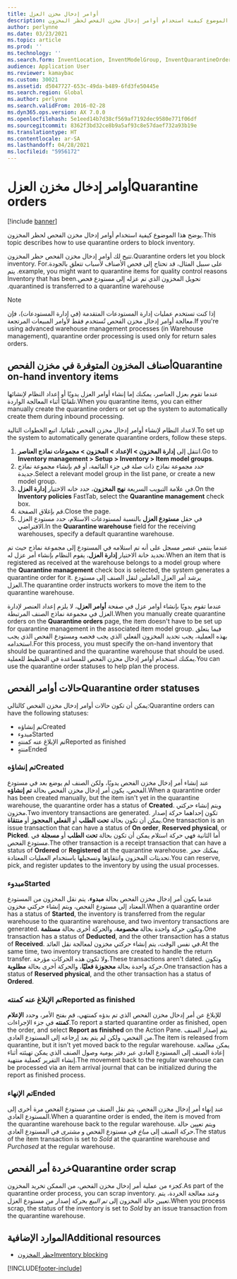 ```yaml
---
title: أوامر إدخال مخزن العزل
description: يوضح هذا الموضوع كيفية استخدام أوامر إدخال مخزن الفحص لحظر المخزون.
author: perlynne
ms.date: 03/23/2021
ms.topic: article
ms.prod: ''
ms.technology: ''
ms.search.form: InventLocation, InventModelGroup, InventQuarantineOrder, InventQuarantineParmEnd, InventQuarantineParmReportFinished, InventQuarantineParmStartUp, InventTrans
audience: Application User
ms.reviewer: kamaybac
ms.custom: 30021
ms.assetid: d5047727-653c-49da-b489-6fd3fe50445e
ms.search.region: Global
ms.author: perlynne
ms.search.validFrom: 2016-02-28
ms.dyn365.ops.version: AX 7.0.0
ms.openlocfilehash: 5e1eed14b7d38cf569af7192dec9580e771f06df
ms.sourcegitcommit: 8362f3bd32ce8b9a5af93c8e57daef732a93b19e
ms.translationtype: HT
ms.contentlocale: ar-SA
ms.lasthandoff: 04/28/2021
ms.locfileid: "5956172"
---
```

# <a name="quarantine-orders"></a><span data-ttu-id="33a99-103">أوامر إدخال مخزن العزل</span><span class="sxs-lookup"><span data-stu-id="33a99-103">Quarantine orders</span></span>

[!include [banner](../includes/banner.md)]

<span data-ttu-id="33a99-104">يوضح هذا الموضوع كيفية استخدام أوامر إدخال مخزن الفحص لحظر المخزون.</span><span class="sxs-lookup"><span data-stu-id="33a99-104">This topic describes how to use quarantine orders to block inventory.</span></span>

<span data-ttu-id="33a99-105">تتيح لك أوامر إدخال مخزن الفحص حظر المخزون.</span><span class="sxs-lookup"><span data-stu-id="33a99-105">Quarantine orders let you block inventory.</span></span> <span data-ttu-id="33a99-106">‏‫على سبيل المثال، قد تحتاج إلى فحص الأصناف لأسباب تتعلق بالجودة.</span><span class="sxs-lookup"><span data-stu-id="33a99-106">For example, you might want to quarantine items for quality control reasons.</span></span> <span data-ttu-id="33a99-107">يتم تحويل المخزون الذي تم عزله إلى مستودع فحص.</span><span class="sxs-lookup"><span data-stu-id="33a99-107">Inventory that has been quarantined is transferred to a quarantine warehouse.</span></span>

> [!NOTE]
> <span data-ttu-id="33a99-108">إذا كنت تستخدم عمليات إدارة المستودعات المتقدمة (في إدارة المستودعات)، فإن معالجة أوامر إدخال مخزن الفحص تُستخدم فقط لأوامر المبيعات المرتجعة.</span><span class="sxs-lookup"><span data-stu-id="33a99-108">If you're using advanced warehouse management processes (in Warehouse management), quarantine order processing is used only for return sales orders.</span></span>

## <a name="quarantine-on-hand-inventory-items"></a><span data-ttu-id="33a99-109">أصناف المخزون المتوفرة في مخزن الفحص</span><span class="sxs-lookup"><span data-stu-id="33a99-109">Quarantine on-hand inventory items</span></span>

<span data-ttu-id="33a99-110">عندما تقوم بعزل العناصر، يمكنك إما إنشاء أوامر العزل يدويًا أو إعداد النظام لإنشائها تلقائيًا أثناء المعالجة الواردة.</span><span class="sxs-lookup"><span data-stu-id="33a99-110">When you quarantine items, you can either manually create the quarantine orders or set up the system to automatically create them during inbound processing.</span></span>

<span data-ttu-id="33a99-111">لاعداد النظام لإنشاء أوامر إدخال مخزن الفحص تلقائيا، اتبع الخطوات التالية.</span><span class="sxs-lookup"><span data-stu-id="33a99-111">To set up the system to automatically generate quarantine orders, follow these steps.</span></span>

1. <span data-ttu-id="33a99-112">انتقل إلى **إدارة المخزون \> الإعداد \> المخزون \> مجموعات نماذج العناصر**.</span><span class="sxs-lookup"><span data-stu-id="33a99-112">Go to **Inventory management \> Setup \> Inventory \> Item model groups**.</span></span>
1. <span data-ttu-id="33a99-113">حدد مجموعة نماذج ذات صلة في جزء القائمة، أو قم بإنشاء مجموعة نماذج جديدة.</span><span class="sxs-lookup"><span data-stu-id="33a99-113">Select a relevant model group in the list pane, or create a new model group.</span></span>
1. <span data-ttu-id="33a99-114">في علامة التبويب السريعة **نهج المخزون**، حدد خانه الاختيار **إدارة العزل**.</span><span class="sxs-lookup"><span data-stu-id="33a99-114">On the **Inventory policies** FastTab, select the **Quarantine management** check box.</span></span>
1. <span data-ttu-id="33a99-115">قم بإغلاق الصفحة.</span><span class="sxs-lookup"><span data-stu-id="33a99-115">Close the page.</span></span>
1. <span data-ttu-id="33a99-116">في حقل **مستودع العزل** بالنسبة لمستودعات الاستلام، حدد مستودع العزل الافتراضي.</span><span class="sxs-lookup"><span data-stu-id="33a99-116">In the **Quarantine warehouse** field for the receiving warehouses, specify a default quarantine warehouse.</span></span>

<span data-ttu-id="33a99-117">عندما ينتمي عنصر مسجل على أنه تم استلامه في المستودع إلى مجموعة نماذج حيث تم تحديد خانة الاختيار **إدارة العزل**، يقوم النظام بإنشاء أمر عزل له.</span><span class="sxs-lookup"><span data-stu-id="33a99-117">When an item that is registered as received at the warehouse belongs to a model group where the **Quarantine management** check box is selected, the system generates a quarantine order for it.</span></span> <span data-ttu-id="33a99-118">يرشد أمر العزل العاملين لنقل الصنف إلى مستودع العزل.</span><span class="sxs-lookup"><span data-stu-id="33a99-118">The quarantine order instructs workers to move the item to the quarantine warehouse.</span></span>

<span data-ttu-id="33a99-119">عندما تقوم يدويًا بإنشاء أوامر عزل في صفحة **أوامر العزل**، لا يلزم إعداد العنصر لإدارة العزل في مجموعة نماذج الصنف المرتبطة.</span><span class="sxs-lookup"><span data-stu-id="33a99-119">When you manually create quarantine orders on the **Quarantine orders** page, the item doesn't have to be set up for quarantine management in the associated item model group.</span></span> <span data-ttu-id="33a99-120">فيما يتعلق بهذه العملية، يجب تحديد المخزون الفعلي الذي يجب فحصه ومستودع الفحص الذي يجب استخدامه.</span><span class="sxs-lookup"><span data-stu-id="33a99-120">For this process, you must specify the on-hand inventory that should be quarantined and the quarantine warehouse that should be used.</span></span> <span data-ttu-id="33a99-121">يمكنك استخدام أوامر إدخال مخزن الفحص للمساعدة في التخطيط للعملية.</span><span class="sxs-lookup"><span data-stu-id="33a99-121">You can use the quarantine order statuses to help plan the process.</span></span>

## <a name="quarantine-order-statuses"></a><span data-ttu-id="33a99-122">حالات أوامر الفحص</span><span class="sxs-lookup"><span data-stu-id="33a99-122">Quarantine order statuses</span></span>

<span data-ttu-id="33a99-123">يمكن أن تكون حالات أوامر إدخال مخزن الفحص كالتالي:</span><span class="sxs-lookup"><span data-stu-id="33a99-123">Quarantine orders can have the following statuses:</span></span>

- <span data-ttu-id="33a99-124">تم إنشاؤه</span><span class="sxs-lookup"><span data-stu-id="33a99-124">Created</span></span>
- <span data-ttu-id="33a99-125">مبدوء</span><span class="sxs-lookup"><span data-stu-id="33a99-125">Started</span></span>
- <span data-ttu-id="33a99-126">تم الإبلاغ عنه كمنتهٍ</span><span class="sxs-lookup"><span data-stu-id="33a99-126">Reported as finished</span></span>
- <span data-ttu-id="33a99-127">منتهٍ</span><span class="sxs-lookup"><span data-stu-id="33a99-127">Ended</span></span>

### <a name="created"></a><span data-ttu-id="33a99-128">تم إنشاؤه</span><span class="sxs-lookup"><span data-stu-id="33a99-128">Created</span></span>

<span data-ttu-id="33a99-129">عند إنشاء أمر إدخال مخزن الفحص يدويًا، ولكن الصنف لم يوضع بعد في مستودع الفحص، يكون أمر إدخال مخزن الفحص بحالة **تم إنشاؤه**.</span><span class="sxs-lookup"><span data-stu-id="33a99-129">When a quarantine order has been created manually, but the item isn't yet in the quarantine warehouse, the quarantine order has a status of **Created**.</span></span> <span data-ttu-id="33a99-130">ويتم إنشاء حركتي مخزون.</span><span class="sxs-lookup"><span data-stu-id="33a99-130">Two inventory transactions are generated.</span></span> <span data-ttu-id="33a99-131">تكون إحداهما حركة إصدار يمكن أن تكون بحالة **تحت الطلب‬** أو **الفعلي المحجوز‬** أو **منتقاة**.</span><span class="sxs-lookup"><span data-stu-id="33a99-131">One transaction is an issue transaction that can have a status of **On order**, **Reserved physical**, or **Picked**.</span></span> <span data-ttu-id="33a99-132">أما الثانية فهي حركة استلام يمكن أن تكون بحالة **تحت الطلب** أو **مسجلة** في مستودع الفحص.</span><span class="sxs-lookup"><span data-stu-id="33a99-132">The other transaction is a receipt transaction that can have a status of **Ordered** or **Registered** at the quarantine warehouse.</span></span> <span data-ttu-id="33a99-133">يمكنك حجز تحديثات المخزون وانتقاؤها وتسجيلها باستخدام العمليات المعتادة.</span><span class="sxs-lookup"><span data-stu-id="33a99-133">You can reserve, pick, and register updates to the inventory by using the usual processes.</span></span>

### <a name="started"></a><span data-ttu-id="33a99-134">مبدوء</span><span class="sxs-lookup"><span data-stu-id="33a99-134">Started</span></span>

<span data-ttu-id="33a99-135">عندما يكون أمر إدخال مخزن الفحص بحالة **مبدوء**، يتم نقل المخزون من المستودع المعتاد إلى مستودع الفحص، ويتم إنشاء حركتي مخزون.</span><span class="sxs-lookup"><span data-stu-id="33a99-135">When a quarantine order has a status of **Started**, the inventory is transferred from the regular warehouse to the quarantine warehouse, and two inventory transactions are generated.</span></span> <span data-ttu-id="33a99-136">وتكون حركة واحدة بحالة **مخصومة**، والحركة أخرى بحالة **مستلمة**.</span><span class="sxs-lookup"><span data-stu-id="33a99-136">One transaction has a status of **Deducted**, and the other transaction has a status of **Received**.</span></span> <span data-ttu-id="33a99-137">في نفس الوقت، يتم إنشاء حركتي مخزون لمعالجة نقل العائد.</span><span class="sxs-lookup"><span data-stu-id="33a99-137">At the same time, two inventory transactions are created to handle the return transfer.</span></span> <span data-ttu-id="33a99-138">ولا تكون هذه الحركات مؤرخة.</span><span class="sxs-lookup"><span data-stu-id="33a99-138">These transactions aren't dated.</span></span> <span data-ttu-id="33a99-139">وتكون حركة واحدة بحالة **محجوزة فعليًا**، والحركة أخرى بحالة **مطلوبة**.</span><span class="sxs-lookup"><span data-stu-id="33a99-139">One transaction has a status of **Reserved physical**, and the other transaction has a status of **Ordered**.</span></span>

### <a name="reported-as-finished"></a><span data-ttu-id="33a99-140">تم الإبلاغ عنه كمنته</span><span class="sxs-lookup"><span data-stu-id="33a99-140">Reported as finished</span></span>

<span data-ttu-id="33a99-141">للإبلاغ عن أمر إدخال مخزن الفحص الذي تم بدؤه كمنتهي، قم بفتح الأمر، وحدد **الإعلام كمنته** في جزء الإجراءات.</span><span class="sxs-lookup"><span data-stu-id="33a99-141">To report a started quarantine order as finished, open the order, and select **Report as finished** on the Action Pane.</span></span> <span data-ttu-id="33a99-142">يتم إصدار الصنف من الفحص، ولكن لم يتم بعد إرجاعه إلى المستودع العادي.</span><span class="sxs-lookup"><span data-stu-id="33a99-142">The item is released from quarantine, but it isn't yet moved back to the regular warehouse.</span></span> <span data-ttu-id="33a99-143">يمكن معالجة إعادة الصنف إلى المستودع العادي عبر دفتر يومية وصول الصنف‬ الذي يمكن تهيئته أثناء إنشاء التقرير كعملية منتهية.</span><span class="sxs-lookup"><span data-stu-id="33a99-143">The movement back to the regular warehouse can be processed via an item arrival journal that can be initialized during the report as finished process.</span></span>

### <a name="ended"></a><span data-ttu-id="33a99-144">تم الإنهاء</span><span class="sxs-lookup"><span data-stu-id="33a99-144">Ended</span></span>

<span data-ttu-id="33a99-145">عند إنهاء أمر إدخال مخزن الفحص، يتم نقل الصنف من مستودع الفحص مرة أخرى إلى المستودع العادي.</span><span class="sxs-lookup"><span data-stu-id="33a99-145">When a quarantine order is ended, the item is moved from the quarantine warehouse back to the regular warehouse.</span></span> <span data-ttu-id="33a99-146">ويتم تعيين حالة حركة الصنف إلى *مباع* في مستودع الفحص و *مشترى* في المستودع العادي.</span><span class="sxs-lookup"><span data-stu-id="33a99-146">The status of the item transaction is set to *Sold* at the quarantine warehouse and *Purchased* at the regular warehouse.</span></span>

## <a name="quarantine-order-scrap"></a><span data-ttu-id="33a99-147">خردة أمر الفحص</span><span class="sxs-lookup"><span data-stu-id="33a99-147">Quarantine order scrap</span></span>

<span data-ttu-id="33a99-148">كجزء من عملية أمر إدخال مخزن الفحص، من الممكن تخريد المخزون.</span><span class="sxs-lookup"><span data-stu-id="33a99-148">As part of the quarantine order process, you can scrap inventory.</span></span> <span data-ttu-id="33a99-149">وعند معالجة الخردة، يتم تعيين حالة المخزون إلى *تم البيع* بحركة إصدار من مستودع العزل.</span><span class="sxs-lookup"><span data-stu-id="33a99-149">When you process scrap, the status of the inventory is set to *Sold* by an issue transaction from the quarantine warehouse.</span></span>

## <a name="additional-resources"></a><span data-ttu-id="33a99-150">الموارد الإضافية</span><span class="sxs-lookup"><span data-stu-id="33a99-150">Additional resources</span></span>

- [<span data-ttu-id="33a99-151">حظر المخزون</span><span class="sxs-lookup"><span data-stu-id="33a99-151">Inventory blocking</span></span>](inventory-blocking.md)

[!INCLUDE[footer-include](../../includes/footer-banner.md)]
